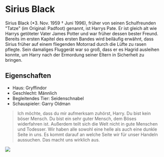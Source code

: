 # Sirius Black
Sirius Black (*3. Nov. 1959 † Juni 1996), früher von seinen Schulfreunden "Tatze" (im Original: Padfoot) genannt, ist Harrys Pate. Er ist gleich alt wie Harrys getöteter Vater James Potter und war früher dessen bester Freund. Bereits im ersten Kapitel des ersten Bandes wird beiläufig erwähnt, dass Sirius früher auf einem fliegenden Motorrad durch die Lüfte zu rasen pflegte. Sein damaliges Fluggerät war so groß, dass er es Hagrid ausleihen konnte, um Harry nach der Ermordung seiner Eltern in Sicherheit zu bringen.

## Eigenschaften
* Haus: Gryffindor
* Geschlecht: Männlich
* Begleitendes Tier: Seidenschnabel
* Schauspieler: Garry Oldman

> Ich möchte, dass du mir aufmerksam zuhörst, Harry. Du bist kein böser Mensch. Du bist ein 
> sehr guter Mensch, dem Böses widerfahren ist. Außerdem teilt sich die Welt nicht in gute 
> Menschen und Todesser. Wir haben alle sowohl eine helle als auch eine dunkle Seite in uns. 
> Es kommt darauf an welche Seite wir für unser Handeln aussuchen. Das macht uns wirklich aus.

<img src="https://pm1.narvii.com/6636/52440716213be0ca3220881a30f3ae651657a841_hq.jpg"/>